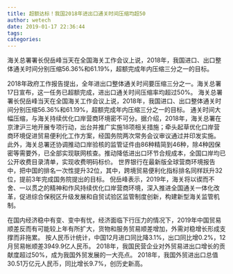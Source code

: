 ```yaml
---
title: 超额达标！我国2018年进出口通关时间压缩均超50
author: wetech
date: 2019-01-17 22:36:44
tags: 
categories: 
---
```

海关总署署长倪岳峰当天在全国海关工作会议上说，2018年，我国进口、出口整体通关时间分别压缩56.36%和61.19%，超额完成年内压缩三分之一的目标。
<!-- more -->
2018年政府工作报告提出，全年进出口整体通关时间要压缩三分之一。海关总署17日宣布，这一任务已超额完成，进出口通关时间压缩率均超过50%。
海关总署署长倪岳峰当天在全国海关工作会议上说，2018年，我国进口、出口整体通关时间分别压缩56.36%和61.19%，超额完成年内压缩三分之一的目标。
通关时间大幅压缩，与海关持续优化口岸营商环境密不可分。据介绍，2018年，海关总署在京津沪三地开展专项行动，出台并推广实施18项相关措施；牵头起草优化口岸营商环境促进贸易便利化工作方案，经国务院两次常务会议审议通过并印发实施。
此外，海关总署还协调推动口岸验核的监管证件由86种精简到46种，除4种因保密等需要外，已全部实现联网核查。推动降低进出口环节合规成本，全国口岸均已公开收费目录清单，实现收费明码标价。
世界银行在最新版全球营商环境报告中，把中国的排名一次性提升32位，其中，跨境贸易便利化指标排名同样跃升32位，提前3年完成国务院提出的目标。
倪岳峰表示，2019年，海关将以锲而不舍、一以贯之的精神和作风持续优化口岸营商环境，深入推进全国通关一体化改革，促进综合保税区升级发展和自贸试验区监管制度创新，构建新型海关监管机制。
 
 
在国内经济稳中有变、变中有忧，经济面临下行压力的情况下，2019年中国贸易顺差反而有可能较上年有所扩大，货物和服务贸易顺差增加，外需对稳增长形成支撑而非拖累。
按人民币计统计，中国12月进口同比降3.1%，出口同比增0.2%，12月贸易帐顺差3949.9亿人民币。
2018年，我国民营企业对外贸易进出口增长的贡献度超过50%，成为我国外贸发展的一大亮点。
2018年，我国外贸进出口总值30.51万亿元人民币，同比增长9.7%，创历史新高。

